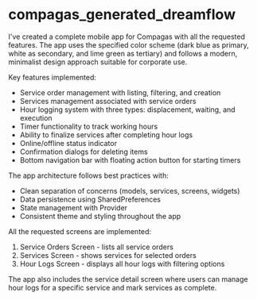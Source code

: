 # compagas_generated_dreamflow

I've created a complete mobile app for Compagas with all the requested features. The app uses the specified color scheme (dark blue as primary, white as secondary, and lime green as tertiary) and follows a modern, minimalist design approach suitable for corporate use.

Key features implemented:
- Service order management with listing, filtering, and creation
- Services management associated with service orders
- Hour logging system with three types: displacement, waiting, and execution
- Timer functionality to track working hours
- Ability to finalize services after completing hour logs
- Online/offline status indicator
- Confirmation dialogs for deleting items
- Bottom navigation bar with floating action button for starting timers

The app architecture follows best practices with:
- Clean separation of concerns (models, services, screens, widgets)
- Data persistence using SharedPreferences
- State management with Provider
- Consistent theme and styling throughout the app

All the requested screens are implemented:
1. Service Orders Screen - lists all service orders
2. Services Screen - shows services for selected orders
3. Hour Logs Screen - displays all hour logs with filtering options

The app also includes the service detail screen where users can manage hour logs for a specific service and mark services as complete.
